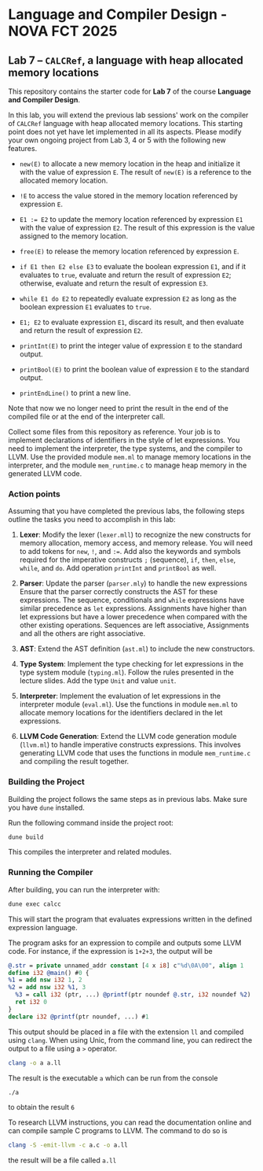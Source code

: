 # Language and Compiler Design - NOVA FCT 2025

## Lab 7 – `CALCRef`, a language with heap allocated memory locations

This repository contains the starter code for **Lab 7** of the course **Language and Compiler Design**.  

In this lab, you will extend the previous lab sessions' work on the compiler of `CALCRef` language with heap allocated memory locations. This starting point does not yet have let implemented in all its aspects. Please modify your own ongoing project from Lab 3, 4 or 5 with the following new features. 

- `new(E)` to allocate a new memory location in the heap and initialize it with the value of expression `E`. The result of `new(E)` is a reference to the allocated memory location.

- `!E` to access the value stored in the memory location referenced by expression `E`.

- `E1 := E2` to update the memory location referenced by expression `E1` with the value of expression `E2`. The result of this expression is the value assigned to the memory location.

- `free(E)` to release the memory location referenced by expression `E`.

- `if E1 then E2 else E3` to evaluate the boolean expression `E1`, and if it evaluates to `true`, evaluate and return the result of expression `E2`; otherwise, evaluate and return the result of expression `E3`.

- `while E1 do E2` to repeatedly evaluate expression `E2` as long as the boolean expression `E1` evaluates to `true`.

- `E1; E2` to evaluate expression `E1`, discard its result, and then evaluate and return the result of expression `E2`.

- `printInt(E)` to print the integer value of expression `E` to the standard output.

- `printBool(E)` to print the boolean value of expression `E` to the standard output.

- `printEndLine()` to print a new line.

Note that now we no longer need to print the result in the end of the compiled file or at the end of the interpreter call.

Collect some files from this repository as reference. Your job is to implement declarations of identifiers in the style of let expressions. You need to implement the interpreter, the type systems, and the compiler to LLVM. Use the provided module `mem.ml` to manage memory locations in the interpreter, and the module `mem_runtime.c` to manage heap memory in the generated LLVM code.

### Action points

Assuming that you have completed the previous labs, the following steps outline the tasks you need to accomplish in this lab:

1. **Lexer**: Modify the lexer (`lexer.mll`) to recognize the new constructs for memory allocation, memory access, and memory release. You will need to add tokens for `new`, `!`, and `:=`. Add also the keywords and symbols required for the imperative constructs `;` (sequence), `if`, `then`, `else`, `while`, and `do`. Add operation `printInt` and `printBool` as well.

2. **Parser**: Update the parser (`parser.mly`) to handle the new expressions Ensure that the parser correctly constructs the AST for these expressions. The sequence, conditionals and `while` expressions have similar precedence as `let` expressions. Assignments have higher than let expressions but have a lower precedence when compared with the other existing operations. Sequences are left associative, Assignments and all the others are right associative.

3. **AST**: Extend the AST definition (`ast.ml`) to include the new constructors.

4. **Type System**: Implement the type checking for let expressions in the type system module (`typing.ml`). Follow the rules presented in the lecture slides. Add the type `Unit` and value `unit`.

5. **Interpreter**: Implement the evaluation of let expressions in the interpreter module (`eval.ml`). Use the functions in module `mem.ml` to allocate memory locations for the identifiers declared in the let expressions.

6. **LLVM Code Generation**: Extend the LLVM code generation module (`llvm.ml`) to handle imperative constructs expressions. This involves generating LLVM code that uses the functions in module `mem_runtime.c` and compiling the result together. 

### Building the Project

Building the project follows the same steps as in previous labs. Make sure you have `dune` installed.

Run the following command inside the project root:

```bash
dune build
```

This compiles the interpreter and related modules.

### Running the Compiler

After building, you can run the interpreter with:

```bash
dune exec calcc
```

This will start the program that evaluates expressions written in the defined expression language.

The program asks for an expression to compile and outputs some LLVM code. For instance, if the expression is `1+2+3`, the output will be

```LLVM
@.str = private unnamed_addr constant [4 x i8] c"%d\0A\00", align 1
define i32 @main() #0 {
%1 = add nsw i32 1, 2
%2 = add nsw i32 %1, 3
  %3 = call i32 (ptr, ...) @printf(ptr noundef @.str, i32 noundef %2)
  ret i32 0
}
declare i32 @printf(ptr noundef, ...) #1
```

This output should be placed in a file with the extension `ll` and compiled using `clang`. When using Unic, from the command line, you can redirect the output to a file using a `>` operator.

```bash
clang -o a a.ll
```

The result is the executable `a` which can be run from the console 

```bash
./a
```

to obtain the result `6`

To research LLVM instructions, you can read the documentation online and can compile sample C programs to LLVM. The command to do so is

  ```bash
  clang -S -emit-llvm -c a.c -o a.ll
  ```

  the result will be a file called `a.ll`

